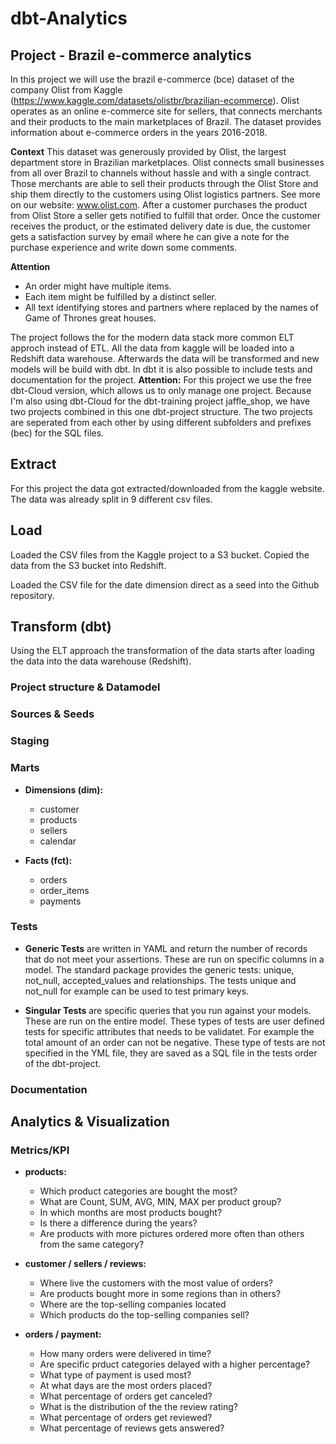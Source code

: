 # dbt-Analytics

## Project - Brazil e-commerce analytics
In this project we will use the brazil e-commerce (bce) dataset of the company Olist from Kaggle (https://www.kaggle.com/datasets/olistbr/brazilian-ecommerce).
Olist operates as an online e-commerce site for sellers, that connects merchants and their products to the main marketplaces of Brazil. 
The dataset provides information about e-commerce orders in the years 2016-2018. 

**Context**
This dataset was generously provided by Olist, the largest department store in Brazilian marketplaces. Olist connects small businesses from all over Brazil to channels without hassle and with a single contract. Those merchants are able to sell their products through the Olist Store and ship them directly to the customers using Olist logistics partners. 
See more on our website: www.olist.com. After a customer purchases the product from Olist Store a seller gets notified to fulfill that order. Once the customer receives the product, or the estimated delivery date is due, the customer gets a satisfaction survey by email where he can give a note for the purchase experience and write down some comments.

**Attention**
- An order might have multiple items.
- Each item might be fulfilled by a distinct seller.
- All text identifying stores and partners where replaced by the names of Game of Thrones great houses.

The project follows the for the modern data stack more common ELT approch instead of ETL. All the data from kaggle will be loaded into a Redshift data warehouse. 
Afterwards the data will be transformed and new models will be build with dbt. In dbt it is also possible to include tests and documentation for the project.
**Attention:** For this project we use the free dbt-Cloud version, which allows us to only manage one project. 
Because I'm also using dbt-Cloud for the dbt-training project jaffle_shop, we have two projects combined in this one dbt-project structure. 
The two projects are seperated from each other by using different subfolders and prefixes (bec) for the SQL files.


## Extract
For this project the data got extracted/downloaded from the kaggle website. The data was already split in 9 different csv files.

## Load
Loaded the CSV files from the Kaggle project to a S3 bucket. Copied the data from the S3 bucket into Redshift.

Loaded the CSV file for the date dimension direct as a seed into the Github repository.

## Transform (dbt)
Using the ELT approach the transformation of the data starts after loading the data into the data warehouse (Redshift).

### Project structure & Datamodel

### Sources & Seeds

### Staging

### Marts
- **Dimensions (dim):**
	- customer
	- products
	- sellers
	- calendar

- **Facts (fct):** 
	- orders
    - order_items
	- payments

### Tests
- **Generic Tests**
are written in YAML and return the number of records that do not meet your assertions. These are run on specific columns in a model. The standard package provides the generic tests: unique, not_null, accepted_values and relationships. The tests unique and not_null for example can be used to test primary keys.


- **Singular Tests**
are specific queries that you run against your models. These are run on the entire model. These types of tests are user defined tests for specific attributes that needs to be validatet. For example the total amount of an order can not be negative. These type of tests are not specified in the YML file, they are saved as a SQL file in the tests order of the dbt-project.


### Documentation

## Analytics & Visualization 

### Metrics/KPI

- **products:**
	- Which product categories are bought the most?
	- What are Count, SUM, AVG, MIN, MAX per product group?
	- In which months are most products bought? 
	- Is there a difference during the years?
	- Are products with more pictures ordered more often than others from the same category?

- **customer / sellers / reviews:**
	- Where live the customers with the most value of orders?
	- Are products bought more in some regions than in others?
	- Where are the top-selling companies located
	- Which products do the top-selling companies sell?

- **orders / payment:**
	- How many orders were delivered in time?
	- Are specific prduct categories delayed with a higher percentage?
	- What type of payment is used most?
	- At what days are the most orders placed?
	- What percentage of orders get canceled?
	- What is the distribution of the the review rating?
	- What percentage of orders get reviewed?
	- What percentage of reviews gets answered?

	





